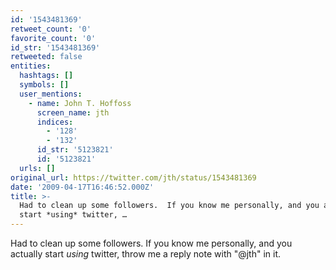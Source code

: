 ```yaml
---
id: '1543481369'
retweet_count: '0'
favorite_count: '0'
id_str: '1543481369'
retweeted: false
entities:
  hashtags: []
  symbols: []
  user_mentions:
    - name: John T. Hoffoss
      screen_name: jth
      indices:
        - '128'
        - '132'
      id_str: '5123821'
      id: '5123821'
  urls: []
original_url: https://twitter.com/jth/status/1543481369
date: '2009-04-17T16:46:52.000Z'
title: >-
  Had to clean up some followers.  If you know me personally, and you actually
  start *using* twitter, …
---
```


Had to clean up some followers.  If you know me personally, and you actually start *using* twitter, throw me a reply note with "@jth" in it.